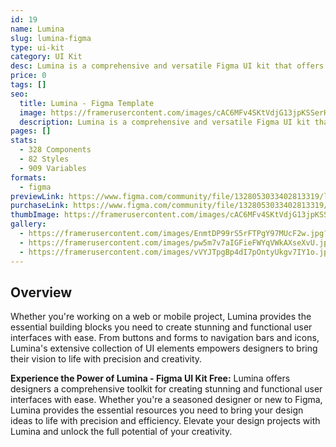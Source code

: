```yaml
---
id: 19
name: Lumina
slug: lumina-figma
type: ui-kit
category: UI Kit
desc: Lumina is a comprehensive and versatile Figma UI kit that offers a wide range of components and elements to streamline your design workflow.
price: 0
tags: []
seo:
  title: Lumina - Figma Template
  image: https://framerusercontent.com/images/cAC6MFv4SKtVdjG13jpKSSerH4o.jpg?scale-down-to=1024
  description: Lumina is a comprehensive and versatile Figma UI kit that offers a wide range of components and elements to streamline your design workflow.
pages: []
stats:
  - 328 Components
  - 82 Styles
  - 909 Variables
formats:
  - figma
previewLink: https://www.figma.com/community/file/1328053033402813319/lumina-figma-ui-kit-design-system-1-0
purchaseLink: https://www.figma.com/community/file/1328053033402813319/lumina-figma-ui-kit-design-system-1-0
thumbImage: https://framerusercontent.com/images/cAC6MFv4SKtVdjG13jpKSSerH4o.jpg?scale-down-to=1024
gallery:
  - https://framerusercontent.com/images/EnmtDP99rS5rFTPgY97MUcF2w.jpg?scale-down-to=1024
  - https://framerusercontent.com/images/pw5m7v7aIGFieFWYqVWkAXseXvU.jpg?scale-down-to=1024
  - https://framerusercontent.com/images/vVYJTpgBp4dI7pOntyUkgv7IY1o.jpg?scale-down-to=1024
---
```


## Overview

Whether you're working on a web or mobile project, Lumina provides the essential building blocks you need to create stunning and functional user interfaces with ease. From buttons and forms to navigation bars and icons, Lumina's extensive collection of UI elements empowers designers to bring their vision to life with precision and creativity.

**Experience the Power of Lumina - Figma UI Kit Free:** Lumina offers designers a comprehensive toolkit for creating stunning and functional user interfaces with ease. Whether you're a seasoned designer or new to Figma, Lumina provides the essential resources you need to bring your design ideas to life with precision and efficiency. Elevate your design projects with Lumina and unlock the full potential of your creativity.
